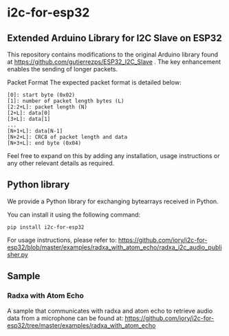 # i2c-for-esp32

## Extended Arduino Library for I2C Slave on ESP32

This repository contains modifications to the original Arduino library found at https://github.com/gutierrezps/ESP32_I2C_Slave .
The key enhancement enables the sending of longer packets.

Packet Format
The expected packet format is detailed below:

```
[0]: start byte (0x02)
[1]: number of packet length bytes (L)
[2:2+L]: packet length (N)
[2+L]: data[0]
[3+L]: data[1]
...
[N+1+L]: data[N-1]
[N+2+L]: CRC8 of packet length and data
[N+3+L]: end byte (0x04)
```

Feel free to expand on this by adding any installation, usage instructions or any other relevant details as required.

## Python library


We provide a Python library for exchanging bytearrays received in Python.

You can install it using the following command:

```
pip install i2c-for-esp32
```

For usage instructions, please refer to:
https://github.com/iory/i2c-for-esp32/blob/master/examples/radxa_with_atom_echo/radxa_i2c_audio_publisher.py

## Sample

### Radxa with Atom Echo

A sample that communicates with radxa and atom echo to retrieve audio data from a microphone can be found at:
https://github.com/iory/i2c-for-esp32/tree/master/examples/radxa_with_atom_echo
